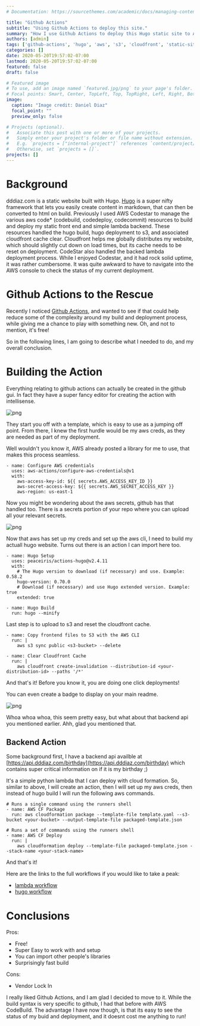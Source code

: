 ```yaml
---
# Documentation: https://sourcethemes.com/academic/docs/managing-content/

title: "Github Actions"
subtitle: "Using Github Actions to deploy this site."
summary: "How I use Github Actions to deploy this Hugo static site to AWS S3 and Cloudfront."
authors: [admin]
tags: ['github-actions', 'hugo', 'aws', 's3', 'cloudfront', 'static-site', 'ci-cd', 'deployment']
categories: []
date: 2020-05-20T19:57:02-07:00
lastmod: 2020-05-20T19:57:02-07:00
featured: false
draft: false

# Featured image
# To use, add an image named `featured.jpg/png` to your page's folder.
# Focal points: Smart, Center, TopLeft, Top, TopRight, Left, Right, BottomLeft, Bottom, BottomRight.
image:
  caption: "Image credit: Daniel Diaz"
  focal_point: ""
  preview_only: false

# Projects (optional).
#   Associate this post with one or more of your projects.
#   Simply enter your project's folder or file name without extension.
#   E.g. `projects = ["internal-project"]` references `content/project/deep-learning/index.md`.
#   Otherwise, set `projects = []`.
projects: []
---
```


# Background
dddiaz.com is a static website built with Hugo. [Hugo](https://gohugo.io/) is a super nifty framework 
that lets you easily create content in markdown, that can then be converted to html on build.
Previously I used AWS Codestar to manage the various aws code* (codebuild, codedeploy, codecommit) resources to build 
and deploy my static front end and simple lambda backend. These resources handled the hugo build, hugo deployment to s3,
and associated cloudfront cache clear. Cloudfront helps me globally distributes my website, 
which should slightly cut down on load times, but its cache needs to be reset on deployment. 
CodeStar also handled the backed lambda deployment process. While 
I enjoyed Codestar, and it had rock solid uptime, it was rather cumbersome. It was quite awkward to have to navigate
into the AWS console to check the status of my current deployment.


# Github Actions to the Rescue
Recently I noticed [Github Actions](https://github.com/features/actions), 
and wanted to see if that could help reduce some of the complexity around my build 
and deployment process, while giving me a chance to play with something new. Oh, and not to mention, it's free!

So in the following lines, I am going to describe what I needed to do, and my overall conclusion.


# Building the Action
Everything relating to github actions can actually be created in the github gui. In fact they have a super fancy editor
for creating the action with intellisense.

![png](pic1.png)

They start you off with a template, which is easy to use as a jumping off point. From there, I knew the first hurdle
would be my aws creds, as they are needed as part of my deployment. 

Well wouldn't you know it, AWS already posted a 
library for me to use, that makes this process seamless.

```text
- name: Configure AWS credentials
  uses: aws-actions/configure-aws-credentials@v1
  with:
    aws-access-key-id: ${{ secrets.AWS_ACCESS_KEY_ID }}
    aws-secret-access-key: ${{ secrets.AWS_SECRET_ACCESS_KEY }}
    aws-region: us-east-1
```

Now you might be wondering about the aws secrets, github has that handled too. There is a secrets portion of your repo
where you can upload all your relevant secrets.

![png](secrets.png)

Now that aws has set up my creds and set up the aws cli, I need to build my actuall hugo website. Turns out there
is an action I can import here too.

```text
- name: Hugo Setup
  uses: peaceiris/actions-hugo@v2.4.11
  with:
    # The Hugo version to download (if necessary) and use. Example: 0.58.2
    hugo-version: 0.70.0
    # Download (if necessary) and use Hugo extended version. Example: true
    extended: true

- name: Hugo Build
  run: hugo --minify
```

Last step is to upload to s3 and reset the cloudfront cache.

```text
- name: Copy frontend files to S3 with the AWS CLI
  run: |
    aws s3 sync public <s3-bucket> --delete
    
- name: Clear Cloudfront Cache
  run: |
    aws cloudfront create-invalidation --distribution-id <your-distribution-id> --paths '/*'
```

And that's it! Before you know it, you are doing one click deployments!  

You can even create a badge to display on your main readme.  
 
![png](badge.png)

Whoa whoa whoa, this seem pretty easy, but what about that backend api you mentioned earlier.
Ahh, glad you mentioned that. 

## Backend Action

Some background first, I have a backend api availble at 
[https://api.dddiaz.com/birthday](https://api.dddiaz.com/birthday) which contains super critical information on if it
 is my birthday ;)

It's a simple python lambda that I can deploy with cloud formation. So, similar to above, I will create an action,
then I will set up my aws creds, then instead of hugo build I will run the following aws commands.

```text
# Runs a single command using the runners shell
- name: AWS CF Package
  run: aws cloudformation package --template-file template.yaml --s3-bucket <your-bucket> --output-template-file packaged-template.json

# Runs a set of commands using the runners shell
- name: AWS CF Deploy
  run: |
    aws cloudformation deploy --template-file packaged-template.json --stack-name <your-stack-name>
```

And that's it!

Here are the links to the full workflows if you would like to take a peak: 
- [lambda workflow](https://github.com/dddiaz/api.dddiaz.com/blob/master/.github/workflows/main.yml)
- [hugo workflow](https://github.com/dddiaz/dddiaz.com/blob/master/.github/workflows/main.yml)

# Conclusions
Pros:
- Free!
- Super Easy to work with and setup
- You can import other people's libraries
- Surprisingly fast build

Cons:
- Vendor Lock In


I really liked Github Actions, and I am glad I decided to move to it. While the build syntax is very specific to github,
I had that before with AWS CodeBuild. The advantage I have now though,
 is that its easy to see the status of my buid and deployment, 
and it doesnt cost me anything to run!

